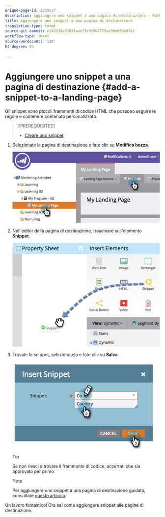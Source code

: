 ```yaml
---
unique-page-id: 2359537
description: Aggiungere uno snippet a una pagina di destinazione - Marketo Docs - Documentazione prodotto
title: Aggiungere uno snippet a una pagina di destinazione
translation-type: tm+mt
source-git-commit: e149133a5383faaef5e9c9b7775ae36e633ed7b1
workflow-type: tm+mt
source-wordcount: '118'
ht-degree: 0%

---
```



# Aggiungere uno snippet a una pagina di destinazione {#add-a-snippet-to-a-landing-page}

Gli snippet sono piccoli frammenti di codice HTML che possono seguire le regole e contenere contenuto personalizzato.

>[!PREREQUISITES]
>
>* [Creare uno snippet](../../../../product-docs/personalization/segmentation-and-snippets/snippets/create-a-snippet.md)

>



1. Selezionate la pagina di destinazione e fate clic su **Modifica bozza**.

   ![](assets/image2014-9-16-15-3a4-3a28.png)

1. Nell&#39;editor della pagina di destinazione, trascinare sull&#39;elemento **Snippet**.

   ![](assets/image2015-5-21-12-3a46-3a34.png)

1. Trovate lo snippet, selezionatelo e fate clic su **Salva**.

   ![](assets/image2014-9-16-15-3a4-3a14.png)

   >[!TIP]
   >
   >Se non riesci a trovare il frammento di codice, accertati che sia approvato per primo.

   >[!NOTE]
   >
   >Per aggiungere uno snippet a una pagina di destinazione guidata, consultate [questo articolo](https://docs.marketo.com/display/public/DOCS/Create+a+Guided+Landing+Page+Template).

Un lavoro fantastico! Ora sai come aggiungere snippet alle pagine di destinazione.
